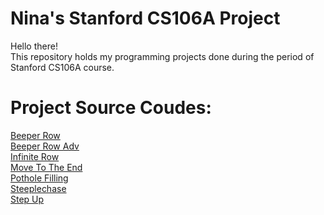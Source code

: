 # Nina's Stanford CS106A Project
Hello there!\
This repository holds my programming projects done during the period of Stanford CS106A course.
# Project Source Coudes:
[Beeper Row](https://github.com/HSNUNina/NinastanCodeProject/blob/main/Nina's%20stanCode%20projects/BeeperRow.py)\
[Beeper Row Adv](https://github.com/HSNUNina/NinastanCodeProject/blob/main/Nina's%20stanCode%20projects/BeeperRowAdv.py)\
[Infinite Row](https://github.com/HSNUNina/NinastanCodeProject/blob/main/Nina's%20stanCode%20projects/InfiniteLoop.py)\
[Move To The End](https://github.com/HSNUNina/NinastanCodeProject/blob/main/Nina's%20stanCode%20projects/MoveToTheEnd.py)\
[Pothole Filling](https://github.com/HSNUNina/NinastanCodeProject/blob/main/Nina's%20stanCode%20projects/PotholeFilling.py)\
[Steeplechase](https://github.com/HSNUNina/NinastanCodeProject/blob/main/Nina's%20stanCode%20projects/Steeplechase.py)\
[Step Up](https://github.com/HSNUNina/NinastanCodeProject/blob/main/Nina's%20stanCode%20projects/StepUp.py)

